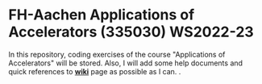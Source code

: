 # FH-Aachen Applications of Accelerators (335030) WS2022-23
In this repository, coding exercises of the course "Applications of Accelerators" will be stored. Also, I will add some help documents and quick references to **[wiki](https://github.com/iy536/app-o-accel/wiki)** page as possible as I can. 
.
